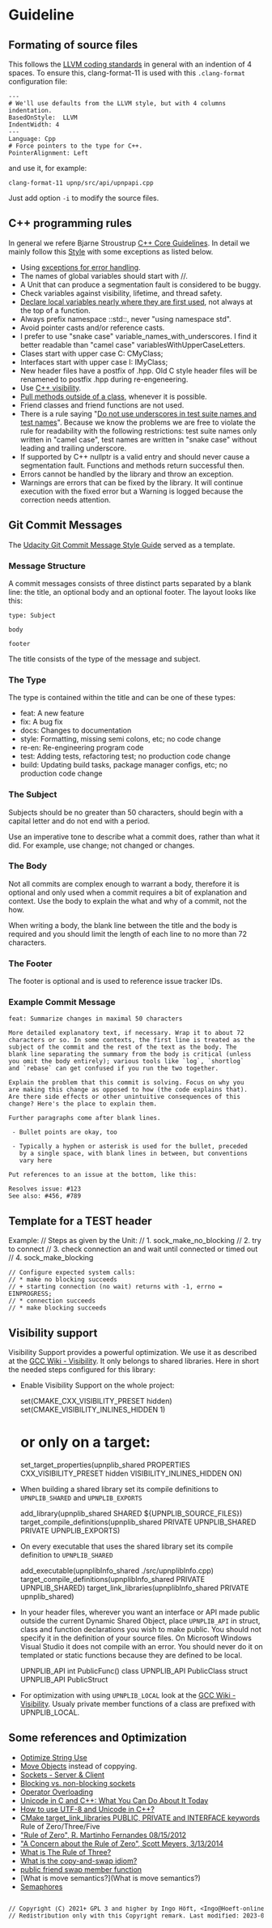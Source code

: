 # Guideline
## Formating of source files
This follows the [LLVM coding standards](https://llvm.org/docs/CodingStandards.html) in general with an indention of 4 spaces. To ensure this, clang-format-11 is used with this `.clang-format` configuration file:

    ---
    # We'll use defaults from the LLVM style, but with 4 columns indentation.
    BasedOnStyle:  LLVM
    IndentWidth: 4
    ---
    Language: Cpp
    # Force pointers to the type for C++.
    PointerAlignment: Left

and use it, for example:

    clang-format-11 upnp/src/api/upnpapi.cpp

Just add option `-i` to modify the source files.

## C++ programming rules
In general we refere Bjarne Stroustrup [C++ Core Guidelines](https://isocpp.github.io/CppCoreGuidelines/CppCoreGuidelines). In detail we mainly follow this [Style](https://lefticus.gitbooks.io/cpp-best-practices/content/03-Style.html) with some exceptions as listed below.

- Using [exceptions for error handling](https://www.acodersjourney.com/top-15-c-exception-handling-mistakes-avoid/).
- The names of global variables should start with //.
- A Unit that can produce a segmentation fault is considered to be buggy.
- Check variables against visibility, lifetime, and thread safety.
- [Declare local variables nearly where they are first used](https://isocpp.org/wiki/faq/coding-standards#declare-near-first-use), not always at the top of a function.
- Always prefix namespace ::std::, never "using namespace std".
- Avoid pointer casts and/or reference casts.
- I prefer to use "snake case" variable_names_with_underscores. I find it better readable than "camel case" variablesWithUpperCaseLetters.
- Clases start with upper case C: CMyClass;
- Interfaces start with upper case I: IMyClass;
- New header files have a postfix of .hpp. Old C style header files will be renamened to postfix .hpp during re-engeneering.
- Use [C++ visibility](https://stackoverflow.com/q/69890807/5014688).
- [Pull methods outside of a class](https://www.fluentcpp.com/2017/06/20/interface-principle-cpp/), whenever it is possible.
- Friend classes and friend functions are not used.
- There is a rule saying "[Do not use underscores in test suite names and test names](https://google.github.io/googletest/faq.html#why-should-test-suite-names-and-test-names-not-contain-underscore)". Because we know the problems we are free to violate the rule for readability with the following restrictions: test suite names only written in "camel case", test names are written in "snake case" without leading and trailing underscore.
- If supported by C++ nullptr is a valid entry and should never cause a segmentation fault. Functions and methods return successful then.
- Errors cannot be handled by the library and throw an exception.
- Warnings are errors that can be fixed by the library. It will continue execution with the fixed error but a Warning is logged because the correction needs attention.

## Git Commit Messages
The [Udacity Git Commit Message Style Guide](https://udacity.github.io/git-styleguide/) served as a template.

### Message Structure
A commit messages consists of three distinct parts separated by a blank line: the title, an optional body and an optional footer. The layout looks like this:

    type: Subject

    body

    footer

The title consists of the type of the message and subject.

### The Type
The type is contained within the title and can be one of these types:

- feat: A new feature
- fix: A bug fix
- docs: Changes to documentation
- style: Formatting, missing semi colons, etc; no code change
- re-en: Re-engineering program code
- test: Adding tests, refactoring test; no production code change
- build: Updating build tasks, package manager configs, etc; no production code change

### The Subject
Subjects should be no greater than 50 characters, should begin with a capital letter and do not end with a period.

Use an imperative tone to describe what a commit does, rather than what it did. For example, use change; not changed or changes.

### The Body
Not all commits are complex enough to warrant a body, therefore it is optional and only used when a commit requires a bit of explanation and context. Use the body to explain the what and why of a commit, not the how.

When writing a body, the blank line between the title and the body is required and you should limit the length of each line to no more than 72 characters.

### The Footer
The footer is optional and is used to reference issue tracker IDs.

### Example Commit Message
    feat: Summarize changes in maximal 50 characters

    More detailed explanatory text, if necessary. Wrap it to about 72
    characters or so. In some contexts, the first line is treated as the
    subject of the commit and the rest of the text as the body. The
    blank line separating the summary from the body is critical (unless
    you omit the body entirely); various tools like `log`, `shortlog`
    and `rebase` can get confused if you run the two together.

    Explain the problem that this commit is solving. Focus on why you
    are making this change as opposed to how (the code explains that).
    Are there side effects or other unintuitive consequences of this
    change? Here's the place to explain them.

    Further paragraphs come after blank lines.

     - Bullet points are okay, too

     - Typically a hyphen or asterisk is used for the bullet, preceded
       by a single space, with blank lines in between, but conventions
       vary here

    Put references to an issue at the bottom, like this:

    Resolves issue: #123
    See also: #456, #789

## Template for a TEST header
Example:
    // Steps as given by the Unit:
    // 1. sock_make_no_blocking
    // 2. try to connect
    // 3. check connection an and wait until connected or timed out
    // 4. sock_make_blocking

    // Configure expected system calls:
    // * make no blocking succeeds
    // + starting connection (no wait) returns with -1, errno = EINPROGRESS;
    // * connection succeeds
    // * make blocking succeeds

## Visibility support
Visibility Support provides a powerful optimization. We use it as described at the [GCC Wiki - Visibility](https://gcc.gnu.org/wiki/Visibility). It only belongs to shared libraries. Here in short the needed steps configured for this library:
- Enable Visibility Support on the whole project:

    set(CMAKE_CXX_VISIBILITY_PRESET hidden)
    set(CMAKE_VISIBILITY_INLINES_HIDDEN 1)

    # or only on a target:
    set_target_properties(upnplib_shared PROPERTIES
            CXX_VISIBILITY_PRESET hidden
            VISIBILITY_INLINES_HIDDEN ON)

- When building a shared library set its compile definitions to `UPNPLIB_SHARED` and `UPNPLIB_EXPORTS`

    add_library(upnplib_shared SHARED
            ${UPNPLIB_SOURCE_FILES})
    target_compile_definitions(upnplib_shared
            PRIVATE UPNPLIB_SHARED
            PRIVATE UPNPLIB_EXPORTS)

- On every executable that uses the shared library set its compile definition to `UPNPLIB_SHARED`

    add_executable(upnplibInfo_shared
            ./src/upnplibInfo.cpp)
    target_compile_definitions(upnplibInfo_shared
            PRIVATE UPNPLIB_SHARED)
    target_link_libraries(upnplibInfo_shared
            PRIVATE upnplib_shared)

- In your header files, wherever you want an interface or API made public outside the current Dynamic Shared Object, place `UPNPLIB_API` in struct, class and function declarations you wish to make public. You should not specify it in the definition of your source files. On Microsoft Windows Visual Studio it does not compile with an error. You should never do it on templated or static functions because they are defined to be local.

    UPNPLIB_API int PublicFunc()
    class UPNPLIB_API PublicClass
    struct UPNPLIB_API PublicStruct

- For optimization with using `UPNPLIB_LOCAL` look at the [GCC Wiki - Visibility](https://gcc.gnu.org/wiki/Visibility). Usualy private member functions of a class are prefixed with UPNPLIB_LOCAL.

## Some references and 0ptimization
- [Optimize String Use](https://www.oreilly.com/library/view/optimized-c/9781491922057/ch04.html)
- [ Move Objects](https://newbedev.com/is-std-vector-copying-the-objects-with-a-push-back) instead of coppying.
- [Sockets - Server & Client](https://www.bogotobogo.com/cplusplus/sockets_server_client.php)
- [Blocking vs. non-blocking sockets](https://www.scottklement.com/rpg/socktut/nonblocking.html)
- [Operator Overloading](https://condor.depaul.edu/ntomuro/courses/262/notes/lecture3.html)
- [Unicode in C and C++: What You Can Do About It Today](https://www.cprogramming.com/tutorial/unicode.html)
- [How to use UTF-8 and Unicode in C++?](https://stackoverflow.com/questions/61977664/how-to-use-utf-8-and-unicode-in-c-how-big-is-c20-char8-t)
- [CMake target_link_libraries PUBLIC, PRIVATE and INTERFACE keywords](https://stackoverflow.com/q/26037954/5014688)
Rule of Zero/Three/Five
- ["Rule of Zero", R. Martinho Fernandes 08/15/2012](https://web.archive.org/web/20130211035910/http://flamingdangerzone.com/cxx11/2012/08/15/rule-of-zero.html)
- ["A Concern about the Rule of Zero", Scott Meyers, 3/13/2014](http://scottmeyers.blogspot.fr/2014/03/a-concern-about-rule-of-zero.html)
- [What is The Rule of Three?](https://stackoverflow.com/q/4172722/5014688)
- [What is the copy-and-swap idiom?](https://stackoverflow.com/q/3279543/5014688)
- [public friend swap member function](https://stackoverflow.com/q/5695548/5014688)
- [What is move semantics?](What is move semantics?)
- [Semaphores](https://pages.cs.wisc.edu/~remzi/Classes/537/Fall2008/Notes/threads-semaphores.txt)

<pre><sup>
// Copyright (C) 2021+ GPL 3 and higher by Ingo Höft, &#60;Ingo&#64;Hoeft-online.de&#62;
// Redistribution only with this Copyright remark. Last modified: 2023-04-15
</sup></sup>

